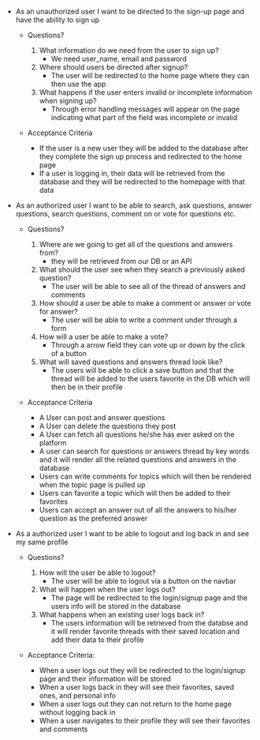* As an unauthorized user I want to be directed to the sign-up page and have the ability to sign up

  - Questions?
    1. What information do we need from the user to sign up?
        - We need user_name, email and password
    2. Where should users be directed after signup?
        - The user will be redirected to the home page where they can then use the app
    3. What happens if the user enters invalid or incomplete information when signing up?
        - Through error handling messages will appear on the page indicating what part of the field was incomplete or invalid

  - Acceptance Criteria
    - If the user is a new user they will be added to the database after they complete the sign up process and redirected to the home page
    - If a user is logging in, their data will be retrieved from the database and they will be redirected to the homepage with that data


* As an authorized user I want to be able to search, ask questions, answer questions, search questions, comment on or vote for questions etc.

  - Questions?
    1. Where are we going to get all of the questions and answers from?
        - they will be retrieved from our DB or an API
    2. What should the user see when they search a previously asked question?
        - The user will be able to see all of the thread of answers and comments
    3. How should a user be able to make a comment or answer or vote for answer?
        - The user will be able to write a comment under through a form
    4. How will a user be able to make a vote?
        - Through a arrow field they can vote up or down by the click of a button
    5. What will saved questions and answers thread look like?
        - The users will be able to click a save button and that the thread will be added to the users favorite in the DB which will then be in their profile

  - Acceptance Criteria
    - A User can post and answer questions
    - A User can delete the questions they post
    - A User can fetch all questions he/she has ever asked on the platform
    - A user can search for questions or answers thread by key words and it will render all the related questions and answers in the database
    - Users can write comments for topics which will then be rendered when the topic page is pulled up
    - Users can favorite a topic which will then be added to their favorites
    - Users can accept an answer out of all the answers to his/her question as the preferred answer


* As a authorized user I want to be able to logout and log back in and see my same profile

    - Questions?
      1. How will the user be able to logout?
          - The user will be able to logout via a button on the navbar
      2. What will happen when the user logs out?
          - The page will be redirected to the login/signup page and the users info will be stored in the database
      3. What happens when an existing user logs back in?
          - The users information will be retrieved from the databse and it will render favorite threads with their saved location and add their data to their profile

    - Acceptance Criteria:
      - When a user logs out they will be redirected to the login/signup page and their information will be stored
      - When a user logs back in they will see their favorites, saved ones, and personal info
      - When a user logs out they can not return to the home page without logging back in
      - When a user navigates to their profile they will see their favorites and comments
